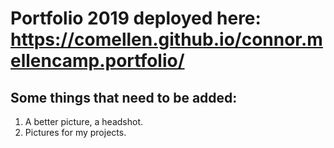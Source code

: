 # Portfolio 2019 deployed here: https://comellen.github.io/connor.mellencamp.portfolio/
## Some things that need to be added:
1. A better picture, a headshot.
2. Pictures for my projects.